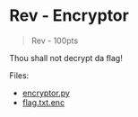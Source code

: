 # Rev - Encryptor
> Rev - 100pts

Thou shall not decrypt da flag!

Files:
- [encryptor.py](./src/encryptor.py)
- [flag.txt.enc](./src/flag.txt.enc)

